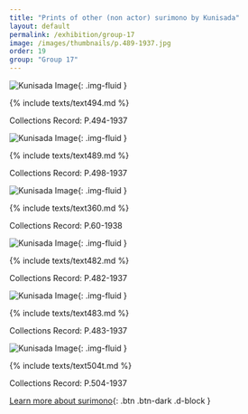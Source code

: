 ```yaml
---
title: "Prints of other (non actor) surimono by Kunisada"
layout: default
permalink: /exhibition/group-17
image: /images/thumbnails/p.489-1937.jpg
order: 19
group: "Group 17"
---
```


![Kunisada Image](/images/prints/p.494-1937.jpg){: .img-fluid }

{% include texts/text494.md %}

Collections Record: P.494-1937

![Kunisada Image](/images/prints/p.489-1937.jpg){: .img-fluid }

{% include texts/text489.md %}

Collections Record: P.498-1937

![Kunisada Image](/images/prints/p.60-1938.jpg){: .img-fluid }

{% include texts/text360.md %}

Collections Record: P.60-1938

![Kunisada Image](/images/prints/p.482-1937.jpg){: .img-fluid }

{% include texts/text482.md %}

Collections Record: P.482-1937

![Kunisada Image](/images/prints/p.483-1937.jpg){: .img-fluid }

{% include texts/text483.md %}

Collections Record: P.483-1937

![Kunisada Image](/images/prints/p.504-1937.jpg){: .img-fluid }

{% include texts/text504t.md %}

Collections Record: P.504-1937

[Learn more about surimono](/themes/ichikawa-danjuro-VIII){: .btn .btn-dark .d-block }
